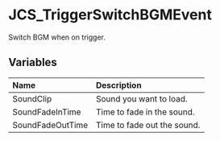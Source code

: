 # JCS_TriggerSwitchBGMEvent

Switch BGM when on trigger.

## Variables

| Name | Description |
|:---|:---|
| SoundClip | Sound you want to load. |
| SoundFadeInTime | Time to fade in the sound. |
| SoundFadeOutTime | Time to fade out the sound. |
